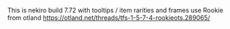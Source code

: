 This is nekiro build 7.72 with tooltips / item rarities and frames use Rookie from otland 
https://otland.net/threads/tfs-1-5-7-4-rookieots.289065/
